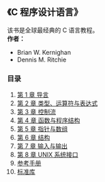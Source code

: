 ## 《C 程序设计语言》

该书是全球最经典的 C 语言教程。   
**作者：**
- Brian W. Kernighan
- Dennis M. Ritchie

### 目录

1. [第 1 章 导言](./chapter1_preamble.md)
2. [第 2 章 类型、运算符与表达式](./chapter2.md)
3. [第 3 章 控制流](./chapter3.md)
4. [第 4 章 函数与程序结构](./chapter4.md)
5. [第 5 章 指针与数组](./chapter5.md)
6. [第 6 章 结构](./chapter6.md)
7. [第 7 章 输入与输出](./chapter7.md)
8. [第 8 章 UNIX 系统接口](./chapter8.md)
9. [参考手册]()
10. [标准库]()

